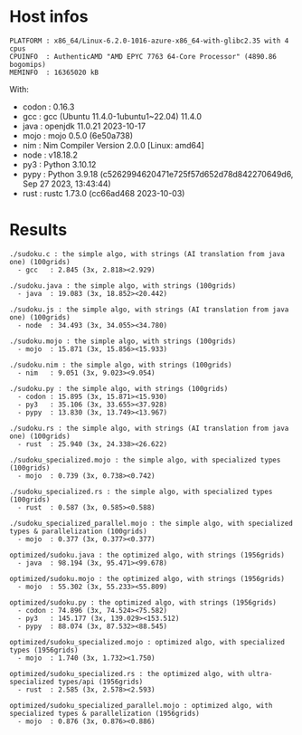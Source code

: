 # Host infos
```
PLATFORM : x86_64/Linux-6.2.0-1016-azure-x86_64-with-glibc2.35 with 4 cpus
CPUINFO  : AuthenticAMD "AMD EPYC 7763 64-Core Processor" (4890.86 bogomips)
MEMINFO  : 16365020 kB
```

With:
 - codon : 0.16.3
 - gcc   : gcc (Ubuntu 11.4.0-1ubuntu1~22.04) 11.4.0
 - java  : openjdk 11.0.21 2023-10-17
 - mojo  : mojo 0.5.0 (6e50a738)
 - nim   : Nim Compiler Version 2.0.0 [Linux: amd64]
 - node  : v18.18.2
 - py3   : Python 3.10.12
 - pypy  : Python 3.9.18 (c5262994620471e725f57d652d78d842270649d6, Sep 27 2023, 13:43:44)
 - rust  : rustc 1.73.0 (cc66ad468 2023-10-03)

# Results
```
./sudoku.c : the simple algo, with strings (AI translation from java one) (100grids)
  - gcc   : 2.845 (3x, 2.818><2.929)

./sudoku.java : the simple algo, with strings (100grids)
  - java  : 19.083 (3x, 18.852><20.442)

./sudoku.js : the simple algo, with strings (AI translation from java one) (100grids)
  - node  : 34.493 (3x, 34.055><34.780)

./sudoku.mojo : the simple algo, with strings (100grids)
  - mojo  : 15.871 (3x, 15.856><15.933)

./sudoku.nim : the simple algo, with strings (100grids)
  - nim   : 9.051 (3x, 9.023><9.054)

./sudoku.py : the simple algo, with strings (100grids)
  - codon : 15.895 (3x, 15.871><15.930)
  - py3   : 35.106 (3x, 33.655><37.928)
  - pypy  : 13.830 (3x, 13.749><13.967)

./sudoku.rs : the simple algo, with strings (AI translation from java one) (100grids)
  - rust  : 25.940 (3x, 24.338><26.622)

./sudoku_specialized.mojo : the simple algo, with specialized types (100grids)
  - mojo  : 0.739 (3x, 0.738><0.742)

./sudoku_specialized.rs : the simple algo, with specialized types (100grids)
  - rust  : 0.587 (3x, 0.585><0.588)

./sudoku_specialized_parallel.mojo : the simple algo, with specialized types & parallelization (100grids)
  - mojo  : 0.377 (3x, 0.377><0.377)

optimized/sudoku.java : the optimized algo, with strings (1956grids)
  - java  : 98.194 (3x, 95.471><99.678)

optimized/sudoku.mojo : the optimized algo, with strings (1956grids)
  - mojo  : 55.302 (3x, 55.233><55.809)

optimized/sudoku.py : the optimized algo, with strings (1956grids)
  - codon : 74.896 (3x, 74.524><75.582)
  - py3   : 145.177 (3x, 139.029><153.512)
  - pypy  : 88.074 (3x, 87.532><88.545)

optimized/sudoku_specialized.mojo : optimized algo, with specialized types (1956grids)
  - mojo  : 1.740 (3x, 1.732><1.750)

optimized/sudoku_specialized.rs : the optimized algo, with ultra-specialized types/api (1956grids)
  - rust  : 2.585 (3x, 2.578><2.593)

optimized/sudoku_specialized_parallel.mojo : optimized algo, with specialized types & parallelization (1956grids)
  - mojo  : 0.876 (3x, 0.876><0.886)

```

